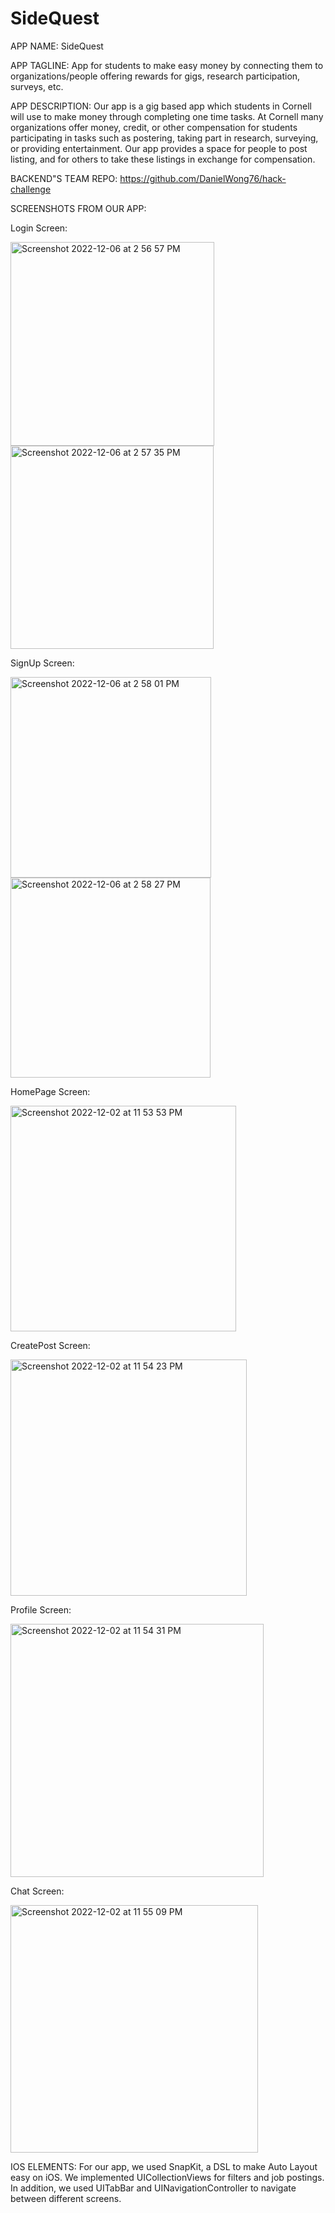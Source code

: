 # SideQuest
APP NAME: SideQuest

APP TAGLINE: App for students to make easy money by connecting them to organizations/people offering rewards for gigs, research participation, surveys, etc.

APP DESCRIPTION: Our app is a gig based app which students in Cornell will use to make money through completing one time tasks. At Cornell many organizations offer money, credit, or other compensation for students participating in tasks such as postering, taking part in research, surveying, or providing entertainment. Our app provides a space for people to post listing, and for others to take these listings in exchange for compensation.

BACKEND"S TEAM REPO: https://github.com/DanielWong76/hack-challenge

SCREENSHOTS FROM OUR APP: 

Login Screen: 

<img width="326" alt="Screenshot 2022-12-06 at 2 56 57 PM" src="https://user-images.githubusercontent.com/17365838/206009866-47e5e5d0-69ce-4bf6-9853-61fce3d11eb5.png">

<img width="325" alt="Screenshot 2022-12-06 at 2 57 35 PM" src="https://user-images.githubusercontent.com/17365838/206010001-59283f73-56a2-4490-b781-d22325f51323.png">


SignUp Screen:

<img width="321" alt="Screenshot 2022-12-06 at 2 58 01 PM" src="https://user-images.githubusercontent.com/17365838/206010077-c7d992c7-1583-45c3-9a49-a5cc2e1826bf.png">

<img width="320" alt="Screenshot 2022-12-06 at 2 58 27 PM" src="https://user-images.githubusercontent.com/17365838/206010189-e3908532-1249-4f57-974a-b9d014c9ea4b.png">


HomePage Screen:

<img width="361" alt="Screenshot 2022-12-02 at 11 53 53 PM" src="https://user-images.githubusercontent.com/17365838/205424548-e9362415-26e5-4325-b064-e0f03506ea89.png">


CreatePost Screen: 

<img width="378" alt="Screenshot 2022-12-02 at 11 54 23 PM" src="https://user-images.githubusercontent.com/17365838/205424549-2480d149-edf1-4c25-a4b9-4f5e9fcb6b43.png">


Profile Screen: 

<img width="405" alt="Screenshot 2022-12-02 at 11 54 31 PM" src="https://user-images.githubusercontent.com/17365838/205424551-271ccc2d-a14e-42cf-9da2-6c817772e79d.png">


Chat Screen: 

<img width="396" alt="Screenshot 2022-12-02 at 11 55 09 PM" src="https://user-images.githubusercontent.com/17365838/205424552-719a147a-f2de-404b-b592-53c3811d99be.png">


IOS ELEMENTS: For our app, we used SnapKit, a DSL to make Auto Layout easy on iOS. We implemented UICollectionViews for filters and job postings. In addition, we used UITabBar and UINavigationController to navigate between different screens. 

